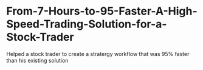 # From-7-Hours-to-95-Faster-A-High-Speed-Trading-Solution-for-a-Stock-Trader

Helped a stock trader to create a stratergy workflow that was 95% faster than his existing solution
